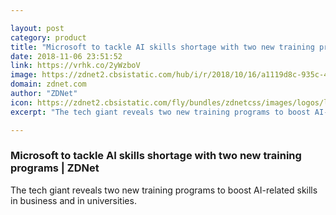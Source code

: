 ```yaml
---

layout: post
category: product
title: "Microsoft to tackle AI skills shortage with two new training programs"
date: 2018-11-06 23:51:52
link: https://vrhk.co/2yWzboV
image: https://zdnet2.cbsistatic.com/hub/i/r/2018/10/16/a1119d8c-935c-408c-843b-08f464a1f584/thumbnail/770x578/88ba62a03dfe6d75ba2877c78a1a84c8/microsoftistock-871450882.jpg
domain: zdnet.com
author: "ZDNet"
icon: https://zdnet2.cbsistatic.com/fly/bundles/zdnetcss/images/logos/logo-192x192.png
excerpt: "The tech giant reveals two new training programs to boost AI-related skills in business and in universities."

---
```


### Microsoft to tackle AI skills shortage with two new training programs | ZDNet

The tech giant reveals two new training programs to boost AI-related skills in business and in universities.